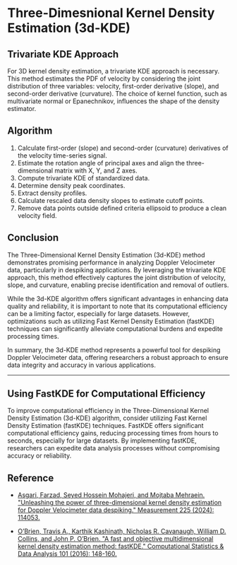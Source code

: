# Three-Dimesnional Kernel Density Estimation (3d-KDE)

## Trivariate KDE Approach
For 3D kernel density estimation, a trivariate KDE approach is necessary. This method estimates the PDF of velocity by considering the joint distribution of three variables: velocity, first-order derivative (slope), and second-order derivative (curvature). The choice of kernel function, such as multivariate normal or Epanechnikov, influences the shape of the density estimator.

## Algorithm
1. Calculate first-order (slope) and second-order (curvature) derivatives of the velocity time-series signal.
2. Estimate the rotation angle of principal axes and align the three-dimensional matrix with X, Y, and Z axes.
3. Compute trivariate KDE of standardized data.
4. Determine density peak coordinates.
5. Extract density profiles.
6. Calculate rescaled data density slopes to estimate cutoff points.
7. Remove data points outside defined criteria ellipsoid to produce a clean velocity field.

## Conclusion

The Three-Dimensional Kernel Density Estimation (3d-KDE) method demonstrates promising performance in analyzing Doppler Velocimeter data, particularly in despiking applications. By leveraging the trivariate KDE approach, this method effectively captures the joint distribution of velocity, slope, and curvature, enabling precise identification and removal of outliers.

While the 3d-KDE algorithm offers significant advantages in enhancing data quality and reliability, it is important to note that its computational efficiency can be a limiting factor, especially for large datasets. However, optimizations such as utilizing Fast Kernel Density Estimation (fastKDE) techniques can significantly alleviate computational burdens and expedite processing times.

In summary, the 3d-KDE method represents a powerful tool for despiking Doppler Velocimeter data, offering researchers a robust approach to ensure data integrity and accuracy in various applications.

---

## Using FastKDE for Computational Efficiency

To improve computational efficiency in the Three-Dimensional Kernel Density Estimation (3d-KDE) algorithm, consider utilizing Fast Kernel Density Estimation (fastKDE) techniques. FastKDE offers significant computational efficiency gains, reducing processing times from hours to seconds, especially for large datasets. By implementing fastKDE, researchers can expedite data analysis processes without compromising accuracy or reliability.

## Reference
* [Asgari, Farzad, Seyed Hossein Mohajeri, and Mojtaba Mehraein. "Unleashing the power of three-dimensional kernel density estimation for Doppler Velocimeter data despiking." Measurement 225 (2024): 114053.](https://doi.org/10.1016/j.measurement.2023.114053)

* [O’Brien, Travis A., Karthik Kashinath, Nicholas R. Cavanaugh, William D. Collins, and John P. O’Brien. "A fast and objective multidimensional kernel density estimation method: fastKDE." Computational Statistics & Data Analysis 101 (2016): 148-160.](https://doi.org/10.1016/j.csda.2016.02.014)